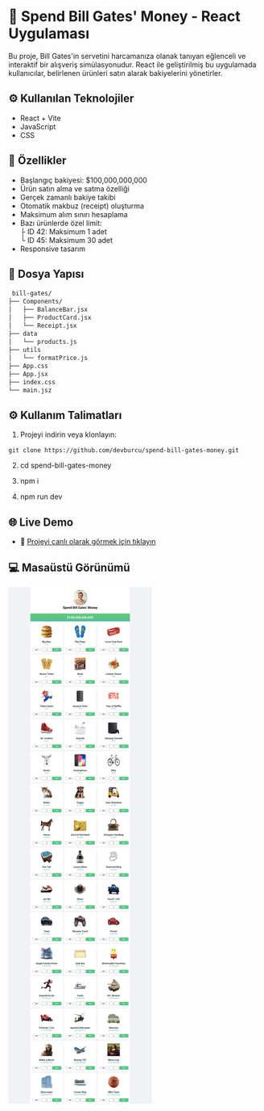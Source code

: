 # 💸 Spend Bill Gates' Money - React Uygulaması

Bu proje, Bill Gates'in servetini harcamanıza olanak tanıyan eğlenceli ve interaktif bir alışveriş simülasyonudur. React ile geliştirilmiş bu uygulamada kullanıcılar, belirlenen ürünleri satın alarak bakiyelerini yönetirler.

## ⚙️ Kullanılan Teknolojiler

- React + Vite
- JavaScript
- CSS 

## 🎯 Özellikler

-  Başlangıç bakiyesi: $100,000,000,000
-  Ürün satın alma ve satma özelliği
-  Gerçek zamanlı bakiye takibi
-  Otomatik makbuz (receipt) oluşturma
-  Maksimum alım sınırı hesaplama
-  Bazı ürünlerde özel limit:  
   ├ ID 42: Maksimum 1 adet  
   └ ID 45: Maksimum 30 adet
-  Responsive tasarım

## 📁 Dosya Yapısı
```plaintext
 bill-gates/
├── Components/
│   ├── BalanceBar.jsx        
│   ├── ProductCard.jsx       
│   └── Receipt.jsx       
├── data      
│   └── products.js
├── utils      
│   └── formatPrice.js
├── App.css
├── App.jsx
├── index.css
└── main.jsz
```

## ⚙️ Kullanım Talimatları

1. Projeyi indirin veya klonlayın:

```
git clone https://github.com/devburcu/spend-bill-gates-money.git
```

2. cd spend-bill-gates-money

3. npm i

4. npm run dev

## 🌐 Live Demo

- 🔗 [Projeyi canlı olarak görmek için tıklayın](fancy-pastelito-b75800.netlify.app)

## 💻 Masaüstü Görünümü

![Ekran Görüntüsü](./src/assets/screenshot.png)